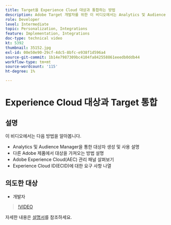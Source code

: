 ```yaml
---
title: Target을 Experience Cloud 대상과 통합하는 방법
description: Adobe Target 개발자를 위한 이 비디오에서는 Analytics 및 Audience Manager을 사용하여 대상을 만드는 방법을 보여 줍니다. 이 비디오를 시청하는 개발자는 다른 Adobe 제품에서 대상을 가져오고, Adobe Experience Cloud(AEC) 관리 패널에 익숙해지고, Experience Cloud ID(ECID)에 대한 요구 사항을 나열할 수 있습니다.
role: Developer
level: Intermediate
topic: Personalization, Integrations
feature: Implementation, Integrations
doc-type: technical video
kt: 5392
thumbnail: 35152.jpg
exl-id: 00e50e90-29cf-4dc5-8bfc-e938f1d596a4
source-git-commit: 1b14e7987309bc4104fa842558861eeedb0ddb44
workflow-type: tm+mt
source-wordcount: '115'
ht-degree: 1%

---
```


# Experience Cloud 대상과 Target 통합

## 설명

이 비디오에서는 다음 방법을 알아봅니다.

* Analytics 및 Audience Manager을 통한 대상자 생성 및 사용 설명
* 다른 Adobe 제품에서 대상을 가져오는 방법 설명
* Adobe Experience Cloud(AEC) 관리 패널 살펴보기
* Experience Cloud ID(ECID)에 대한 요구 사항 나열

## 의도한 대상

* 개발자

>[!VIDEO](https://video.tv.adobe.com/v/35152/?quality=12)

자세한 내용은 [설명서](https://experienceleague.adobe.com/docs/target/using/integrate/mmp.html?lang=en)를 참조하세요.
